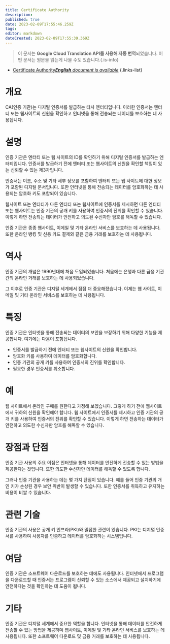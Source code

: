 ```yaml
---
title: Certificate Authority
description: 
published: true
date: 2023-02-09T17:55:46.259Z
tags: 
editor: markdown
dateCreated: 2023-02-09T17:55:39.369Z
---
```


> 이 문서는 **Google Cloud Translation API를 사용해 자동 번역**되었습니다.
어떤 문서는 원문을 읽는게 나을 수도 있습니다.{.is-info}



- [Certificate Authority***English** document is available*](/en/Knowledge-base/Dictionary/certificate-authority)
{.links-list}


# 개요
CA(인증 기관)는 디지털 인증서를 발급하는 타사 엔터티입니다. 이러한 인증서는 엔터티 또는 웹사이트의 신원을 확인하고 인터넷을 통해 전송되는 데이터를 보호하는 데 사용됩니다.

# 설명
인증 기관은 엔터티 또는 웹 사이트의 ID를 확인하기 위해 디지털 인증서를 발급하는 엔터티입니다. 인증서를 발급하기 전에 엔터티 또는 웹사이트의 신원을 확인할 책임이 있는 신뢰할 수 있는 제3자입니다.

인증서는 이름, 주소 및 기타 세부 정보를 포함하여 엔터티 또는 웹 사이트에 대한 정보가 포함된 디지털 문서입니다. 또한 인터넷을 통해 전송되는 데이터를 암호화하는 데 사용되는 암호화 키도 포함되어 있습니다.

웹사이트 또는 엔티티가 다른 엔티티 또는 웹사이트에 인증서를 제시하면 다른 엔티티 또는 웹사이트는 인증 기관의 공개 키를 사용하여 인증서의 진위를 확인할 수 있습니다. 이렇게 하면 전송되는 데이터가 안전하고 의도된 수신자만 암호를 해독할 수 있습니다.

인증 기관은 종종 웹사이트, 이메일 및 기타 온라인 서비스를 보호하는 데 사용됩니다. 또한 온라인 뱅킹 및 신용 카드 결제와 같은 금융 거래를 보호하는 데 사용됩니다.

# 역사
인증 기관의 개념은 1990년대에 처음 도입되었습니다. 처음에는 은행과 다른 금융 기관 간의 온라인 거래를 보호하는 데 사용되었습니다.

그 이후로 인증 기관은 디지털 세계에서 점점 더 중요해졌습니다. 이제는 웹 사이트, 이메일 및 기타 온라인 서비스를 보호하는 데 사용됩니다.

# 특징
인증 기관은 인터넷을 통해 전송되는 데이터의 보안을 보장하기 위해 다양한 기능을 제공합니다. 여기에는 다음이 포함됩니다.

- 인증서를 발급하기 전에 엔터티 또는 웹사이트의 신원을 확인합니다.
- 암호화 키를 사용하여 데이터를 암호화합니다.
- 인증 기관의 공개 키를 사용하여 인증서의 진위를 확인합니다.
- 필요한 경우 인증서를 취소합니다.

# 예
웹 사이트에서 온라인 구매를 원한다고 가정해 보겠습니다. 그렇게 하기 전에 웹사이트에서 귀하의 신원을 확인해야 합니다. 웹 사이트에서 인증서를 제시하고 인증 기관의 공개 키를 사용하여 인증서의 진위를 확인할 수 있습니다. 이렇게 하면 전송하는 데이터가 안전하고 의도한 수신자만 암호를 해독할 수 있습니다.

# 장점과 단점
인증 기관 사용의 주요 이점은 인터넷을 통해 데이터를 안전하게 전송할 수 있는 방법을 제공한다는 것입니다. 또한 의도한 수신자만 데이터를 해독할 수 있도록 합니다.

그러나 인증 기관을 사용하는 데는 몇 가지 단점이 있습니다. 예를 들어 인증 기관의 개인 키가 손상된 경우 보안 위반이 발생할 수 있습니다. 또한 인증서를 취득하고 유지하는 비용이 비쌀 수 있습니다.

# 관련 기술
인증 기관의 사용은 공개 키 인프라(PKI)와 밀접한 관련이 있습니다. PKI는 디지털 인증서를 사용하여 사용자를 인증하고 데이터를 암호화하는 시스템입니다.

# 여담
인증 기관은 소프트웨어 다운로드를 보호하는 데에도 사용됩니다. 인터넷에서 프로그램을 다운로드할 때 인증서는 프로그램이 신뢰할 수 있는 소스에서 제공되고 설치하기에 안전하다는 것을 확인하는 데 도움이 됩니다.

# 기타
인증 기관은 디지털 세계에서 중요한 역할을 합니다. 인터넷을 통해 데이터를 안전하게 전송할 수 있는 방법을 제공하며 웹사이트, 이메일 및 기타 온라인 서비스를 보호하는 데 사용됩니다. 또한 소프트웨어 다운로드 및 금융 거래를 보호하는 데 사용됩니다.
